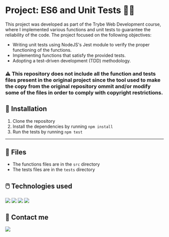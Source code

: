 # Project: ES6 and Unit Tests 🧪🔬

This project was developed as part of the Trybe Web Development course, where I implemented various functions and unit tests to guarantee the reliability of the code. The project focused on the following objectives:

- Writing unit tests using NodeJS's Jest module to verify the proper functioning of the functions.
- Implementing functions that satisfy the provided tests.
- Adopting a test-driven development (TDD) methodology.

### ⚠️  This repository does not include all the function and tests files present in the original project since the tool used to make the copy from the original repository ommit and/or modify some of the files in order to comply with copyright restrictions.

## 📝 Installation
1. Clone the repository
2. Install the dependencies by running `npm install`
3. Run the tests by running `npm test`
<hr>

## 📁 Files
 - The functions files are in the `src` directory
 - The tests files are in the `tests` directory

## 🖱️ Technologies used
<img src="https://img.shields.io/badge/GitHub-100000?style=for-the-badge&logo=github&logoColor=white"/>
<img src="https://img.shields.io/badge/JavaScript-323330?style=for-the-badge&logo=javascript&logoColor=F7DF1E"/>
<img src="https://img.shields.io/badge/Jest-C21325?style=for-the-badge&logo=jest&logoColor=white"/>
<img src="https://img.shields.io/badge/Node.js-339933?style=for-the-badge&logo=nodedotjs&logoColor=white"/>

## 💬 Contact me
<a href="https://www.linkedin.com/in/bshiromoto/" target="_blank"> 
  <img src="https://img.shields.io/badge/LinkedIn-0077B5?style=for-the-badge&logo=linkedin&logoColor=white"/>
</a>
